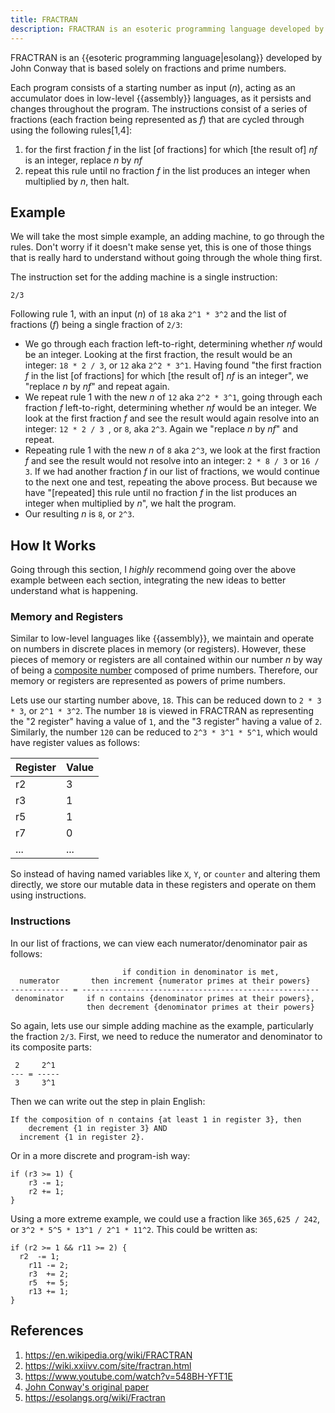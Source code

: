 ```yaml
---
title: FRACTRAN
description: FRACTRAN is an esoteric programming language developed by John Conway that is based solely on fractions and prime numbers.
---
```


FRACTRAN is an {{esoteric programming language|esolang}} developed by John Conway that is based solely on fractions and prime numbers.

Each program consists of a starting number as input (*n*), acting as an accumulator does in low-level {{assembly}} languages, as it persists and changes throughout the program. The instructions consist of a series of fractions (each fraction being represented as *f*) that are cycled through using the following rules[1,4]:

1. for the first fraction *f* in the list [of fractions] for which [the result of] *nf* is an integer, replace *n* by *nf*
2. repeat this rule until no fraction *f* in the list produces an integer when multiplied by *n*, then halt.

## Example

We will take the most simple example, an adding machine, to go through the rules. Don't worry if it doesn't make sense yet, this is one of those things that is really hard to understand without going through the whole thing first.

The instruction set for the adding machine is a single instruction:

```
2/3
```

Following rule 1, with an input (*n*) of `18` aka `2^1 * 3^2` and the list of fractions (*f*) being a single fraction of `2/3`: 

- We go through each fraction left-to-right, determining whether *nf* would be an integer. Looking at the first fraction, the result would be an integer: `18 * 2 / 3`, or `12` aka `2^2 * 3^1`. Having found "the first fraction *f* in the list [of fractions] for which [the result of] *nf* is an integer", we "replace *n* by *nf*" and repeat again.
- We repeat rule 1 with the new *n* of `12` aka `2^2 * 3^1`, going through each fraction *f* left-to-right, determining whether *nf* would be an integer. We look at the first fraction *f* and see the result would again resolve into an integer: `12 * 2 / 3 `, or `8`, aka `2^3`. Again we "replace *n* by *nf*" and repeat.
- Repeating rule 1 with the new *n* of `8` aka `2^3`, we look at the first fraction *f* and see the result would not resolve into an integer: `2 * 8 / 3` or `16 / 3`. If we had another fraction *f* in our list of fractions, we would continue to the next one and test, repeating the above process. But because we have "[repeated] this rule until no fraction *f* in the list produces an integer when multiplied by *n*", we halt the program.
- Our resulting *n* is `8`, or `2^3`.

## How It Works

Going through this section, I *highly* recommend going over the above example between each section, integrating the new ideas to better understand what is happening.

### Memory and Registers

Similar to low-level languages like {{assembly}}, we maintain and operate on numbers in discrete places in memory (or registers). However, these pieces of memory or registers are all contained within our number *n* by way of being a [composite number](https://en.wikipedia.org/wiki/Composite_number) composed of prime numbers. Therefore, our memory or registers are represented as powers of prime numbers.

Lets use our starting number above, `18`. This can be reduced down to `2 * 3 * 3`, or `2^1 * 3^2`. The number `18` is viewed in FRACTRAN as representing the "2 register" having a value of `1`, and the "3 register" having a value of `2`. Similarly, the number `120` can be reduced to `2^3 * 3^1 * 5^1`, which would have register values as follows:

Register | Value
--- | ---
r2 | 3 
r3 | 1
r5 | 1
r7 | 0
... | ...

So instead of having named variables like `X`, `Y`, or `counter` and altering them directly, we store our mutable data in these registers and operate on them using instructions.

### Instructions

In our list of fractions, we can view each numerator/denominator pair as follows:

```
                         if condition in denominator is met, 
  numerator       then increment {numerator primes at their powers} 
------------- = -----------------------------------------------------
 denominator     if n contains {denominator primes at their powers},
                 then decrement {denominator primes at their powers}
```

So again, lets use our simple adding machine as the example, particularly the fraction `2/3`. First, we need to reduce the numerator and denominator to its composite parts:

```
 2     2^1
--- = -----
 3     3^1
```

Then we can write out the step in plain English:

```
If the composition of n contains {at least 1 in register 3}, then
	decrement {1 in register 3} AND
  increment {1 in register 2}.
```

Or in a more discrete and program-ish way:

```
if (r3 >= 1) {
	r3 -= 1;
	r2 += 1;
}
```

Using a more extreme example, we could use a fraction like `365,625 / 242`, or `3^2 * 5^5 * 13^1 / 2^1 * 11^2`. This could be written as:

```
if (r2 >= 1 && r11 >= 2) {
  r2  -= 1;
	r11 -= 2;
	r3  += 2;
	r5  += 5;
	r13 += 1;
}
```

## References

1. https://en.wikipedia.org/wiki/FRACTRAN
2. https://wiki.xxiivv.com/site/fractran.html
3. https://www.youtube.com/watch?v=548BH-YFT1E
4. [John Conway's original paper](https://www.gwern.net/docs/cs/1987-conway.pdf)
5. https://esolangs.org/wiki/Fractran
